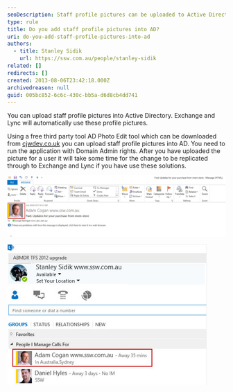 ```yaml
---
seoDescription: Staff profile pictures can be uploaded to Active Directory using a free third-party tool, AD Photo Edit, and automatically used by Exchange and Lync.
type: rule
title: Do you add staff profile pictures into AD?
uri: do-you-add-staff-profile-pictures-into-ad
authors:
  - title: Stanley Sidik
    url: https://ssw.com.au/people/stanley-sidik
related: []
redirects: []
created: 2013-08-06T23:42:18.000Z
archivedreason: null
guid: 005bc852-6c6c-430c-bb5a-d6d8cb4dd741
---
```


You can upload staff profile pictures into Active Directory. Exchange and Lync will automatically use these profile pictures.

<!--endintro-->

Using a free third party tool AD Photo Edit tool which can be downloaded from [cjwdev.co.uk](http://www.cjwdev.co.uk/) you can upload staff profile pictures into AD. You need to run the application with Domain Admin rights. After you have uploaded the picture for a user it will take some time for the change to be replicated through to Exchange and Lync if you have use these solutions.

![Figure: Profile picture imported from AD into Exchange](ExchangeAdPhoto.jpg)

![Figure: Profile picture imported from AD into Lync](Lync.jpg)
